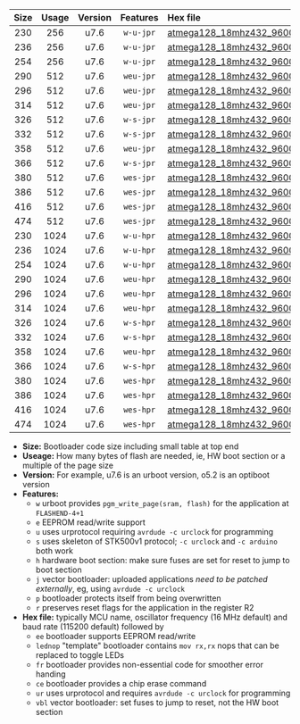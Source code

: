 |Size|Usage|Version|Features|Hex file|
|:-:|:-:|:-:|:-:|:--|
|230|256|u7.6|`w-u-jpr`|[atmega128_18mhz432_9600bps_ur_vbl.hex](https://raw.githubusercontent.com/stefanrueger/urboot/main//atmega128_18mhz432_9600bps_ur_vbl.hex)|
|236|256|u7.6|`w-u-jpr`|[atmega128_18mhz432_9600bps_lednop_ur_vbl.hex](https://raw.githubusercontent.com/stefanrueger/urboot/main//atmega128_18mhz432_9600bps_lednop_ur_vbl.hex)|
|254|256|u7.6|`w-u-jpr`|[atmega128_18mhz432_9600bps_lednop_fr_ur_vbl.hex](https://raw.githubusercontent.com/stefanrueger/urboot/main//atmega128_18mhz432_9600bps_lednop_fr_ur_vbl.hex)|
|290|512|u7.6|`weu-jpr`|[atmega128_18mhz432_9600bps_ee_ur_vbl.hex](https://raw.githubusercontent.com/stefanrueger/urboot/main//atmega128_18mhz432_9600bps_ee_ur_vbl.hex)|
|296|512|u7.6|`weu-jpr`|[atmega128_18mhz432_9600bps_ee_lednop_ur_vbl.hex](https://raw.githubusercontent.com/stefanrueger/urboot/main//atmega128_18mhz432_9600bps_ee_lednop_ur_vbl.hex)|
|314|512|u7.6|`weu-jpr`|[atmega128_18mhz432_9600bps_ee_lednop_fr_ur_vbl.hex](https://raw.githubusercontent.com/stefanrueger/urboot/main//atmega128_18mhz432_9600bps_ee_lednop_fr_ur_vbl.hex)|
|326|512|u7.6|`w-s-jpr`|[atmega128_18mhz432_9600bps_vbl.hex](https://raw.githubusercontent.com/stefanrueger/urboot/main//atmega128_18mhz432_9600bps_vbl.hex)|
|332|512|u7.6|`w-s-jpr`|[atmega128_18mhz432_9600bps_lednop_vbl.hex](https://raw.githubusercontent.com/stefanrueger/urboot/main//atmega128_18mhz432_9600bps_lednop_vbl.hex)|
|358|512|u7.6|`weu-jpr`|[atmega128_18mhz432_9600bps_ee_lednop_fr_ce_ur_vbl.hex](https://raw.githubusercontent.com/stefanrueger/urboot/main//atmega128_18mhz432_9600bps_ee_lednop_fr_ce_ur_vbl.hex)|
|366|512|u7.6|`w-s-jpr`|[atmega128_18mhz432_9600bps_lednop_fr_vbl.hex](https://raw.githubusercontent.com/stefanrueger/urboot/main//atmega128_18mhz432_9600bps_lednop_fr_vbl.hex)|
|380|512|u7.6|`wes-jpr`|[atmega128_18mhz432_9600bps_ee_vbl.hex](https://raw.githubusercontent.com/stefanrueger/urboot/main//atmega128_18mhz432_9600bps_ee_vbl.hex)|
|386|512|u7.6|`wes-jpr`|[atmega128_18mhz432_9600bps_ee_lednop_vbl.hex](https://raw.githubusercontent.com/stefanrueger/urboot/main//atmega128_18mhz432_9600bps_ee_lednop_vbl.hex)|
|416|512|u7.6|`wes-jpr`|[atmega128_18mhz432_9600bps_ee_lednop_fr_vbl.hex](https://raw.githubusercontent.com/stefanrueger/urboot/main//atmega128_18mhz432_9600bps_ee_lednop_fr_vbl.hex)|
|474|512|u7.6|`wes-jpr`|[atmega128_18mhz432_9600bps_ee_lednop_fr_ce_vbl.hex](https://raw.githubusercontent.com/stefanrueger/urboot/main//atmega128_18mhz432_9600bps_ee_lednop_fr_ce_vbl.hex)|
|230|1024|u7.6|`w-u-hpr`|[atmega128_18mhz432_9600bps_ur.hex](https://raw.githubusercontent.com/stefanrueger/urboot/main//atmega128_18mhz432_9600bps_ur.hex)|
|236|1024|u7.6|`w-u-hpr`|[atmega128_18mhz432_9600bps_lednop_ur.hex](https://raw.githubusercontent.com/stefanrueger/urboot/main//atmega128_18mhz432_9600bps_lednop_ur.hex)|
|254|1024|u7.6|`w-u-hpr`|[atmega128_18mhz432_9600bps_lednop_fr_ur.hex](https://raw.githubusercontent.com/stefanrueger/urboot/main//atmega128_18mhz432_9600bps_lednop_fr_ur.hex)|
|290|1024|u7.6|`weu-hpr`|[atmega128_18mhz432_9600bps_ee_ur.hex](https://raw.githubusercontent.com/stefanrueger/urboot/main//atmega128_18mhz432_9600bps_ee_ur.hex)|
|296|1024|u7.6|`weu-hpr`|[atmega128_18mhz432_9600bps_ee_lednop_ur.hex](https://raw.githubusercontent.com/stefanrueger/urboot/main//atmega128_18mhz432_9600bps_ee_lednop_ur.hex)|
|314|1024|u7.6|`weu-hpr`|[atmega128_18mhz432_9600bps_ee_lednop_fr_ur.hex](https://raw.githubusercontent.com/stefanrueger/urboot/main//atmega128_18mhz432_9600bps_ee_lednop_fr_ur.hex)|
|326|1024|u7.6|`w-s-hpr`|[atmega128_18mhz432_9600bps.hex](https://raw.githubusercontent.com/stefanrueger/urboot/main//atmega128_18mhz432_9600bps.hex)|
|332|1024|u7.6|`w-s-hpr`|[atmega128_18mhz432_9600bps_lednop.hex](https://raw.githubusercontent.com/stefanrueger/urboot/main//atmega128_18mhz432_9600bps_lednop.hex)|
|358|1024|u7.6|`weu-hpr`|[atmega128_18mhz432_9600bps_ee_lednop_fr_ce_ur.hex](https://raw.githubusercontent.com/stefanrueger/urboot/main//atmega128_18mhz432_9600bps_ee_lednop_fr_ce_ur.hex)|
|366|1024|u7.6|`w-s-hpr`|[atmega128_18mhz432_9600bps_lednop_fr.hex](https://raw.githubusercontent.com/stefanrueger/urboot/main//atmega128_18mhz432_9600bps_lednop_fr.hex)|
|380|1024|u7.6|`wes-hpr`|[atmega128_18mhz432_9600bps_ee.hex](https://raw.githubusercontent.com/stefanrueger/urboot/main//atmega128_18mhz432_9600bps_ee.hex)|
|386|1024|u7.6|`wes-hpr`|[atmega128_18mhz432_9600bps_ee_lednop.hex](https://raw.githubusercontent.com/stefanrueger/urboot/main//atmega128_18mhz432_9600bps_ee_lednop.hex)|
|416|1024|u7.6|`wes-hpr`|[atmega128_18mhz432_9600bps_ee_lednop_fr.hex](https://raw.githubusercontent.com/stefanrueger/urboot/main//atmega128_18mhz432_9600bps_ee_lednop_fr.hex)|
|474|1024|u7.6|`wes-hpr`|[atmega128_18mhz432_9600bps_ee_lednop_fr_ce.hex](https://raw.githubusercontent.com/stefanrueger/urboot/main//atmega128_18mhz432_9600bps_ee_lednop_fr_ce.hex)|

- **Size:** Bootloader code size including small table at top end
- **Useage:** How many bytes of flash are needed, ie, HW boot section or a multiple of the page size
- **Version:** For example, u7.6 is an urboot version, o5.2 is an optiboot version
- **Features:**
  + `w` urboot provides `pgm_write_page(sram, flash)` for the application at `FLASHEND-4+1`
  + `e` EEPROM read/write support
  + `u` uses urprotocol requiring `avrdude -c urclock` for programming
  + `s` uses skeleton of STK500v1 protocol; `-c urclock` and `-c arduino` both work
  + `h` hardware boot section: make sure fuses are set for reset to jump to boot section
  + `j` vector bootloader: uploaded applications *need to be patched externally*, eg, using `avrdude -c urclock`
  + `p` bootloader protects itself from being overwritten
  + `r` preserves reset flags for the application in the register R2
- **Hex file:** typically MCU name, oscillator frequency (16 MHz default) and baud rate (115200 default) followed by
  + `ee` bootloader supports EEPROM read/write
  + `lednop` "template" bootloader contains `mov rx,rx` nops that can be replaced to toggle LEDs
  + `fr` bootloader provides non-essential code for smoother error handing
  + `ce` bootloader provides a chip erase command
  + `ur` uses urprotocol and requires `avrdude -c urclock` for programming
  + `vbl` vector bootloader: set fuses to jump to reset, not the HW boot section
